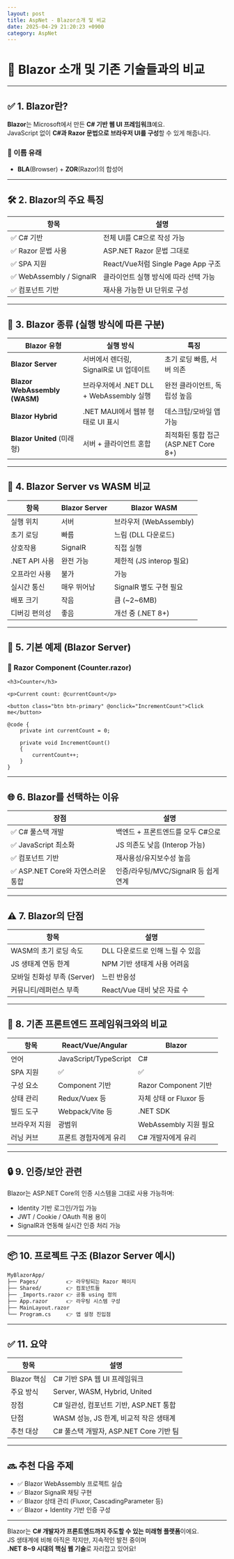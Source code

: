 ```yaml
---
layout: post
title: AspNet - Blazor소개 및 비교
date: 2025-04-29 21:20:23 +0900
category: AspNet
---
```

# 🧩 Blazor 소개 및 기존 기술들과의 비교

---

## ✅ 1. Blazor란?

**Blazor**는 Microsoft에서 만든 **C# 기반 웹 UI 프레임워크**예요.  
JavaScript 없이 **C#과 Razor 문법으로 브라우저 UI를 구성**할 수 있게 해줍니다.

### 📌 이름 유래
- **BLA**(Browser) + **ZOR**(Razor)의 합성어

---

## 🛠 2. Blazor의 주요 특징

| 항목 | 설명 |
|------|------|
| ✅ C# 기반 | 전체 UI를 C#으로 작성 가능 |
| ✅ Razor 문법 사용 | ASP.NET Razor 문법 그대로 |
| ✅ SPA 지원 | React/Vue처럼 Single Page App 구조 |
| ✅ WebAssembly / SignalR | 클라이언트 실행 방식에 따라 선택 가능 |
| ✅ 컴포넌트 기반 | 재사용 가능한 UI 단위로 구성 |

---

## 🔀 3. Blazor 종류 (실행 방식에 따른 구분)

| Blazor 유형 | 실행 방식 | 특징 |
|-------------|-----------|------|
| **Blazor Server** | 서버에서 렌더링, SignalR로 UI 업데이트 | 초기 로딩 빠름, 서버 의존 |
| **Blazor WebAssembly (WASM)** | 브라우저에서 .NET DLL + WebAssembly 실행 | 완전 클라이언트, 독립성 높음 |
| **Blazor Hybrid** | .NET MAUI에서 웹뷰 형태로 UI 표시 | 데스크탑/모바일 앱 가능 |
| **Blazor United** (미래형) | 서버 + 클라이언트 혼합 | 최적화된 통합 접근 (ASP.NET Core 8+)

---

## 🧪 4. Blazor Server vs WASM 비교

| 항목 | Blazor Server | Blazor WASM |
|------|---------------|-------------|
| 실행 위치 | 서버 | 브라우저 (WebAssembly) |
| 초기 로딩 | 빠름 | 느림 (DLL 다운로드) |
| 상호작용 | SignalR | 직접 실행 |
| .NET API 사용 | 완전 가능 | 제한적 (JS interop 필요) |
| 오프라인 사용 | 불가 | 가능 |
| 실시간 통신 | 매우 뛰어남 | SignalR 별도 구현 필요 |
| 배포 크기 | 작음 | 큼 (~2~6MB) |
| 디버깅 편의성 | 좋음 | 개선 중 (.NET 8+)

---

## 📄 5. 기본 예제 (Blazor Server)

### 🔹 Razor Component (Counter.razor)

```razor
<h3>Counter</h3>

<p>Current count: @currentCount</p>

<button class="btn btn-primary" @onclick="IncrementCount">Click me</button>

@code {
    private int currentCount = 0;

    private void IncrementCount()
    {
        currentCount++;
    }
}
```

---

## 🌐 6. Blazor를 선택하는 이유

| 장점 | 설명 |
|------|------|
| ✅ C# 풀스택 개발 | 백엔드 + 프론트엔드를 모두 C#으로 |
| ✅ JavaScript 최소화 | JS 의존도 낮음 (Interop 가능) |
| ✅ 컴포넌트 기반 | 재사용성/유지보수성 높음 |
| ✅ ASP.NET Core와 자연스러운 통합 | 인증/라우팅/MVC/SignalR 등 쉽게 연계 |

---

## ⚠️ 7. Blazor의 단점

| 항목 | 설명 |
|------|------|
| WASM의 초기 로딩 속도 | DLL 다운로드로 인해 느릴 수 있음 |
| JS 생태계 연동 한계 | NPM 기반 생태계 사용 어려움 |
| 모바일 친화성 부족 (Server) | 느린 반응성 |
| 커뮤니티/레퍼런스 부족 | React/Vue 대비 낮은 자료 수 |

---

## 🔁 8. 기존 프론트엔드 프레임워크와의 비교

| 항목 | React/Vue/Angular | Blazor |
|------|--------------------|--------|
| 언어 | JavaScript/TypeScript | C# |
| SPA 지원 | ✅ | ✅ |
| 구성 요소 | Component 기반 | Razor Component 기반 |
| 상태 관리 | Redux/Vuex 등 | 자체 상태 or Fluxor 등 |
| 빌드 도구 | Webpack/Vite 등 | .NET SDK |
| 브라우저 지원 | 광범위 | WebAssembly 지원 필요 |
| 러닝 커브 | 프론트 경험자에게 유리 | C# 개발자에게 유리 |

---

## 🔒 9. 인증/보안 관련

Blazor는 ASP.NET Core의 인증 시스템을 그대로 사용 가능하며:

- Identity 기반 로그인/가입 가능
- JWT / Cookie / OAuth 적용 용이
- SignalR과 연동해 실시간 인증 처리 가능

---

## 📦 10. 프로젝트 구조 (Blazor Server 예시)

```bash
MyBlazorApp/
├── Pages/         👉 라우팅되는 Razor 페이지
├── Shared/        👉 컴포넌트들
├── _Imports.razor 👉 공통 using 정의
├── App.razor      👉 라우팅 시스템 구성
├── MainLayout.razor
└── Program.cs     👉 앱 설정 진입점
```

---

## ✅ 11. 요약

| 항목 | 설명 |
|------|------|
| Blazor 핵심 | C# 기반 SPA 웹 UI 프레임워크 |
| 주요 방식 | Server, WASM, Hybrid, United |
| 장점 | C# 일관성, 컴포넌트 기반, ASP.NET 통합 |
| 단점 | WASM 성능, JS 한계, 비교적 작은 생태계 |
| 추천 대상 | C# 풀스택 개발자, ASP.NET Core 기반 팀

---

## 🔜 추천 다음 주제

- ✅ Blazor WebAssembly 프로젝트 실습
- ✅ Blazor SignalR 채팅 구현
- ✅ Blazor 상태 관리 (Fluxor, CascadingParameter 등)
- ✅ Blazor + Identity 기반 인증 구성

---

Blazor는 **C# 개발자가 프론트엔드까지 주도할 수 있는 미래형 플랫폼**이에요.  
JS 생태계에 비해 아직은 작지만, 지속적인 발전 중이며  
**.NET 8~9 시대의 핵심 웹 기술**로 자리잡고 있어요!